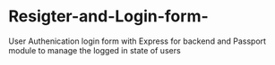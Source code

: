 # Resigter-and-Login-form-
User Authenication login form with Express for backend and Passport module to manage the logged in state of users
